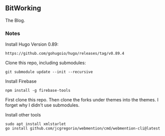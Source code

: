 ## BitWorking

The Blog.

### Notes

Install Hugo Version 0.89:


    https://github.com/gohugoio/hugo/releases/tag/v0.89.4

Clone this repo, including submodules:

    git submodule update --init --recursive

Install Firebase

    npm install -g firebase-tools

First clone this repo. Then clone the forks under themes into the themes. I
forget why I didn't use submodules.

Install other tools

    sudo apt install xmlstarlet
    go install github.com/jcgregorio/webmention/cmd/webmention-cli@latest
